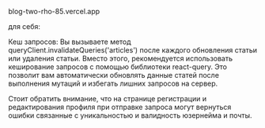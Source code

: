 blog-two-rho-85.vercel.app

для себя:

Кеш запросов: Вы вызываете метод queryClient.invalidateQueries('articles') после каждого обновления статьи или удаления статьи. Вместо этого, рекомендуется использовать кеширование запросов с помощью библиотеки react-query. Это позволит вам автоматически обновлять данные статей после выполнения мутаций и избегать лишних запросов на сервер.

Стоит обратить внимание, что на странице регистрации и редактирования профиля при отправке запроса могут вернуться ошибки связанные с уникальностью и валидность юзернейма и почты.

